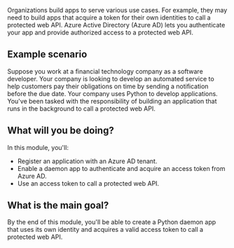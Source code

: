 Organizations build apps to serve various use cases. For example, they may need to build apps that acquire a token for their own identities to call a protected web API. Azure Active Directory (Azure AD) lets you authenticate your app and provide authorized access to a protected web API.

## Example scenario

Suppose you work at a financial technology company as a software developer. Your company is looking to develop an automated service to help customers pay their obligations on time by sending a notification before the due date. Your company uses Python to develop applications. You've been tasked with the responsibility of building an application that runs in the background to call a protected web API.

## What will you be doing?

In this module, you'll:

- Register an application with an Azure AD tenant.
- Enable a daemon app to authenticate and acquire an access token from Azure AD.
- Use an access token to call a protected web API.

## What is the main goal?

By the end of this module, you'll be able to create a Python daemon app that uses its own identity and acquires a valid access token to call a protected web API.
